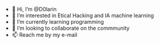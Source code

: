 - 👋 Hi, I’m @D0larin
- 👀 I’m interested in Etical Hacking and IA machine learning
- 🌱 I’m currently learning programming
- 💞️ I’m looking to collaborate on the commmunity 
- 📫 Reach me by my e-mail 

<!---
D0larin/D0larin is a ✨ special ✨ repository because its `README.md` (this file) appears on your GitHub profile.
You can click the Preview link to take a look at your changes.
--->
